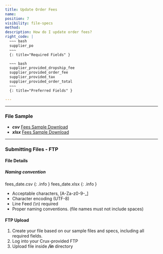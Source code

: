 ```yaml
---
title: Update Order Fees
name:
position: 7
visibility: file-specs
method:
description: How do I update order fees?
right_code: |
  ~~~ bash
  supplier_po
  ~~~
  {: title="Required Fields" }

  ~~~ bash
  supplier_provided_dropship_fee
  supplier_provided_order_fee
  supplier_provided_tax
  supplier_provided_order_total
  ~~~
  {: title="Preferred Fields" }

---
```


----
### File Sample

* ***csv*** <a href="https://s3-us-west-2.amazonaws.com/crux-kb/file-samples/supplier-use-cases/csv/fees_sample.csv">Fees Sample Download</a>
* ***xlsx*** <a href="https://s3-us-west-2.amazonaws.com/crux-kb/file-samples/supplier-use-cases/xlsx/fees_sample.xlsx">Fees Sample Download</a>

----
### Submitting Files - FTP

#### File Details

##### Naming convention

fees_date.csv
{: .info }
fees_date.xlsx
{: .info }

- Acceptable characters, [A-Za-z0-9-_]
- Character encoding (UTF-8)
- Line Feed (\n) required
- Proper naming conventions. (file names must not include spaces)

#### FTP Upload
1.	Create your file based on our sample files and specs, including all required fields.
2.	Log into your Crux-provided FTP
3.	Upload file inside ***/in*** directory